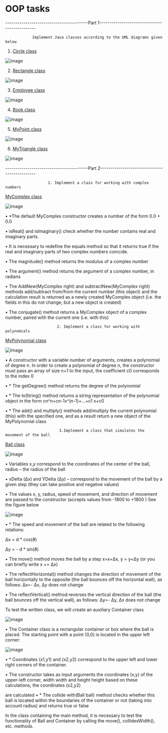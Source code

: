 # OOP tasks


-----------------------------------------Part 1----------------------------------------------

                Implement Java classes according to the UML diagrams given below

1. [Circle class](https://github.com/ElizbethK/Hometasks1/blob/main/Circle.java)

![image](https://user-images.githubusercontent.com/101325108/179971548-5a73f03b-d9b7-499d-be87-4290564187d3.png)


2. [Rectangle class](https://github.com/ElizbethK/Hometasks1/blob/main/Rectangle.java)

![image](https://user-images.githubusercontent.com/101325108/179971650-ef11cd06-db37-4c4a-8601-a5d3279b94f0.png)


3. [Employee class](https://github.com/ElizbethK/Hometasks1/blob/main/Employee.java) 

 ![image](https://user-images.githubusercontent.com/101325108/179971706-92a45f44-6376-4923-a60b-1c70885eff1f.png)


4. [Book class](https://github.com/ElizbethK/Hometasks1/blob/main/Book.java)

![image](https://user-images.githubusercontent.com/101325108/179971749-4257c856-e499-44b8-90bd-e8b44285b571.png)


5. [MyPoint class](https://github.com/ElizbethK/Hometasks1/blob/main/MyPoint.java)

![image](https://user-images.githubusercontent.com/101325108/179971791-3794ce0b-b62f-410f-8e3f-b78d741292be.png)


6. [MyTriangle class](https://github.com/ElizbethK/Hometasks1/blob/main/MyTriangle.java)

![image](https://user-images.githubusercontent.com/101325108/179971832-9412ee04-1ed8-41b8-afe5-6e78222addf2.png)




-----------------------------------------Part 2----------------------------------------------

                       1. Implement a class for working with complex numbers

[MyComplex class](https://github.com/ElizbethK/Hometasks1/blob/main/MyComplex.java)

![image](https://user-images.githubusercontent.com/101325108/179972606-8794c5ae-f2fd-4cb7-886b-d314a9f5d03a.png)


• *The default MyComplex constructor creates a number of the form 0.0 + 0.0

• isReal() and isImaginary() check whether the number contains real and imaginary parts.

• It is necessary to redefine the equals method so that it returns true if the real and imaginary parts of two complex numbers coincide.

• The magnitude() method returns the modulus of a complex number

• The argument() method returns the argument of a complex number, in radians

• The AddNew(MyComplex right) and subtractNew(MyComplex right) methods add/subtract from/from the current number (this object) and the calculation result is returned as a newly created MyComplex object (i.e. the fields in this do not change, but a new object is created)

• The conjugate() method returns a MyComplex object of a complex number, paired with the current one (i.e. with this)







                           2. Implement a class for working with polynomials

[MyPolynomial class](https://github.com/ElizbethK/Hometasks1/blob/main/MyPolynomial.java)
 
 ![image](https://user-images.githubusercontent.com/101325108/179972804-5bade9a6-8989-441f-a78d-314ccba47674.png)


• A constructor with a variable number of arguments, creates a polynomial of degree n. In order to create a polynomial of degree n, the constructor must pass an array of size n+1 to the input, the coefficient c0 corresponds to the index 0

• * The getDegree() method returns the degree of the polynomial

• * The toString() method returns a string representation of the polynomial object in the form cn^n+cn-1x^(n-1)+...+c1 x+c0

• * The add() and multiply() methods add/multiply the current polynomial (this) with the specified one, and as a result return a new object of the MyPolynomial class







                            3.Implement a class that simulates the movement of the ball

[Ball class](https://github.com/ElizbethK/Hometasks1/blob/main/Ball.java)


 ![image](https://user-images.githubusercontent.com/101325108/179972892-e2b2b4cb-928e-4f9e-b18b-7cfd39ab2340.png)

• Variables x,y correspond to the coordinates of the center of the ball, radius – the radius of the ball

• xDelta (Δx) and YDelta (Δy) – correspond to the movement of the ball by a given step (they can take positive and negative values)

• The values x, y, radius, speed of movement, and direction of movement are passed to the constructor (accepts values from -1800 to +1800 ) See the figure below



![image](https://user-images.githubusercontent.com/101325108/179972937-b264622b-eeb9-42e9-8b53-e52fc09ddf13.png)



• * The speed and movement of the ball are related to the following relations:

Δx = d * cos(ϑ)

Δy = - d * sin(ϑ)


• The move() method moves the ball by a step x=x+Δx, y = y+Δy (or you can briefly write x += Δx)

• The reflectHorizontal() method changes the direction of movement of the ball horizontally to the opposite (the ball bounces off the horizontal wall), as follows: Δx=- Δx, Δy does not change

• The reflectVertical() method reverses the vertical direction of the ball (the ball bounces off the vertical wall), as follows: Δy=- Δy, Δx does not change

To test the written class, we will create an auxiliary Container class



![image](https://user-images.githubusercontent.com/101325108/179973032-984d30f0-22e2-4b8a-ab87-5eacc6f53dec.png)




• The Container class is a rectangular container or box where the ball is placed. The starting point with a point (0,0) is located in the upper left corner:


![image](https://user-images.githubusercontent.com/101325108/179973147-f4a5c2d5-5b49-4b3c-ae81-65d3b697c033.png)



• * Coordinates (x1,y1) and (x2,y2) correspond to the upper left and lower right corners of the container.

• The constructor takes as input arguments the coordinates (x,y) of the upper-left corner, width width and height height based on these calculations, the coordinates (x2,y2)

are calculated • * The collide with(Ball ball) method checks whether this ball is located within the boundaries of the container or not (taking into account radius) and returns true or false



In the class containing the main method, it is necessary to test the functionality of Ball and Container by calling the move(), collidesWidth(), etc. methods.

